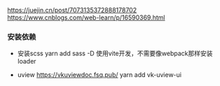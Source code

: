 https://juejin.cn/post/7073135372888178702
https://www.cnblogs.com/web-learn/p/16590369.html

### 安装依赖
- 安装scss
yarn add sass -D
使用vite开发，不需要像webpack那样安装loader


- uview
https://vkuviewdoc.fsq.pub/
yarn add vk-uview-ui